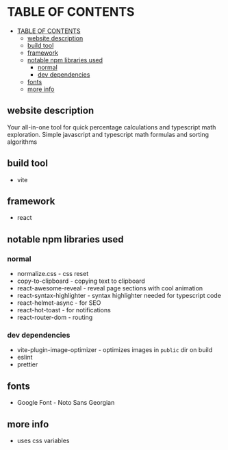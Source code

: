 # TABLE OF CONTENTS

<!--toc:start-->

- [TABLE OF CONTENTS](#table-of-contents)
  - [website description](#website-description)
  - [build tool](#build-tool)
  - [framework](#framework)
  - [notable npm libraries used](#notable-npm-libraries-used)
    - [normal](#normal)
    - [dev dependencies](#dev-dependencies)
  - [fonts](#fonts)
  - [more info](#more-info)
  <!--toc:end-->

## website description

Your all-in-one tool for quick percentage calculations
and typescript math exploration.
Simple javascript and typescript math formulas and sorting algorithms

## build tool

- vite

## framework

- react

## notable npm libraries used

### normal

- normalize.css - css reset
- copy-to-clipboard - copying text to clipboard
- react-awesome-reveal - reveal page sections with cool animation
- react-syntax-highlighter - syntax highlighter needed for typescript code
- react-helmet-async - for SEO
- react-hot-toast - for notifications
- react-router-dom - routing

### dev dependencies

- vite-plugin-image-optimizer - optimizes images in `public` dir on build
- eslint
- prettier

## fonts

- Google Font - Noto Sans Georgian

## more info

- uses css variables
